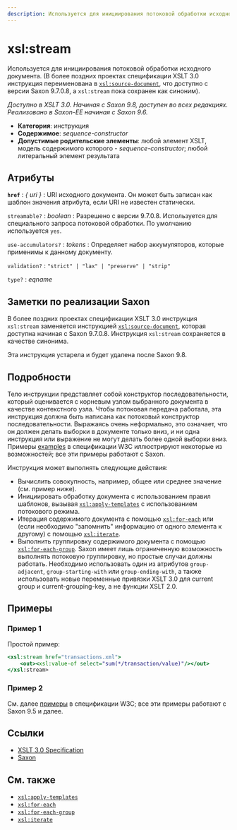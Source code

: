 ```yaml
---
description: Используется для инициирования потоковой обработки исходного документа
---
```


# xsl:stream

Используется для инициирования потоковой обработки исходного документа. (В более поздних проектах спецификации XSLT 3.0 инструкция переименована в [`xsl:source-document`](xsl-source-document.md), что доступно с версии Saxon 9.7.0.8, а `xsl:stream` пока сохранен как синоним).

_Доступно в XSLT 3.0. Начиная с Saxon 9.8, доступен во всех редакциях. Реализовано в Saxon-EE начиная с Saxon 9.6._

-   **Категория**: инструкция
-   **Содержимое**: _sequence-constructor_
-   **Допустимые родительские элементы**: любой элемент XSLT, модель содержимого которого - _sequence-constructor_; любой литеральный элемент результата

## Атрибуты

**`href`**
: _{ uri }_
: URI исходного документа. Он может быть записан как шаблон значения атрибута, если URI не известен статически.

`streamable?`
: _boolean_
: Разрешено с версии 9.7.0.8. Используется для специального запроса потоковой обработки. По умолчанию используется `yes`.

`use-accumulators?`
: _tokens_
: Определяет набор аккумуляторов, которые применимы к данному документу.

`validation?`
: `"strict" | "lax" | "preserve" | "strip"`

`type?`
: _eqname_

## Заметки по реализации Saxon

В более поздних проектах спецификации XSLT 3.0 инструкция `xsl:stream` заменяется инструкцией [`xsl:source-document`](xsl-source-document.md), которая доступна начиная с Saxon 9.7.0.8. Инструкция `xsl:stream` сохраняется в качестве синонима.

Эта инструкция устарела и будет удалена после Saxon 9.8.

## Подробности

Тело инструкции представляет собой конструктор последовательности, который оценивается с корневым узлом выбранного документа в качестве контекстного узла. Чтобы потоковая передача работала, эта инструкция должна быть написана как потоковый конструктор последовательности. Выражаясь очень неформально, это означает, что он должен делать выборки в документе только вниз, и ни одна инструкция или выражение не могут делать более одной выборки вниз. Примеры [examples](http://www.w3.org/TR/xslt-30/#stream-examples) в спецификации W3C иллюстрируют некоторые из возможностей; все эти примеры работают с Saxon.

Инструкция может выполнять следующие действия:

-   Вычислить совокупность, например, общее или среднее значение (см. пример ниже).
-   Инициировать обработку документа с использованием правил шаблонов, вызывая [`xsl:apply-templates`](xsl-apply-templates.md) с использованием потокового режима.
-   Итерация содержимого документа с помощью [`xsl:for-each`](xsl-for-each.md) или (если необходимо "запомнить" информацию от одного элемента к другому) с помощью [`xsl:iterate`](xsl-iterate.md).
-   Выполнить группировку содержимого документа с помощью [`xsl:for-each-group`](xsl-for-each-group.md). Saxon имеет лишь ограниченную возможность выполнять потоковую группировку, но простые случаи должны работать. Необходимо использовать один из атрибутов `group-adjacent`, `group-starting-with` или `group-ending-with`, а также использовать новые переменные привязки XSLT 3.0 для current group и current-grouping-key, а не функции XSLT 2.0.

## Примеры

### Пример 1

Простой пример:

```xslt
<xsl:stream href="transactions.xml">
    <out><xsl:value-of select="sum(*/transaction/value)"/></out>
</xsl:stream>
```

### Пример 2

См. далее [примеры](http://www.w3.org/TR/xslt-30/#stream-examples) в спецификации W3C; все эти примеры работают с Saxon 9.5 и далее.

## Ссылки

-   [XSLT 3.0 Specification](http://www.w3.org/TR/xslt-30/#element-stream)
-   [Saxon](https://www.saxonica.com/html/documentation/xsl-elements/stream.html)

## См. также

-   [`xsl:apply-templates`](xsl-apply-templates.md)
-   [`xsl:for-each`](xsl-for-each.md)
-   [`xsl:for-each-group`](xsl-for-each-group.md)
-   [`xsl:iterate`](xsl-iterate.md)
